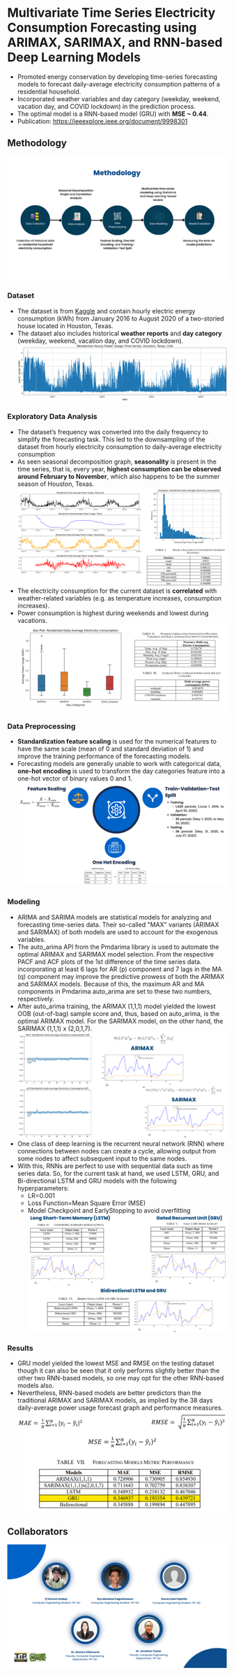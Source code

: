 # Multivariate Time Series Electricity Consumption Forecasting using ARIMAX, SARIMAX, and RNN-based Deep Learning Models

- Promoted energy conservation by developing time-series forecasting models to forecast daily-average electricity consumption patterns of a residential household.
- Incorporated weather variables and day category (weekday, weekend, vacation day, and COVID lockdown) in the prediction process.
- The optimal model is a RNN-based model (GRU) with **MSE ~ 0.44**.
- Publication: https://ieeexplore.ieee.org/document/9998301

## Methodology
![methodology](/images/methodology.png)

### Dataset
- The dataset is from [Kaggle](https://www.kaggle.com/datasets/srinuti/residential-power-usage-3years-data-timeseries) and contain hourly electric energy consumption (kWh) from January 2016 to August 2020 of a two-storied house located in Houston, Texas.
- The dataset also includes historical **weather reports** and **day category** (weekday, weekend, vacation day, and COVID lockdown).
![dataset](/images/dataset.png)

### Exploratory Data Analysis
- The dataset’s frequency was converted into the daily frequency to simplify the forecasting task. This led to the downsampling of the dataset from hourly electricity consumption to daily-average electricity consumption
- As seen seasonal decomposition graph, **seasonality** is present in the  time series, that is, every year, **highest consumption can be observed around February to November**, which also happens to be the summer season of Houston, Texas.
![dataset](/images/eda1.png)
- The electricity consumption for the current dataset is **correlated** with weather-related variables (e.g. as temperature increases, consumption increases).
- Power consumption is highest during weekends and lowest during vacations.
![dataset](/images/correlation.png)

### Data Preprocessing
- **Standardization feature scaling** is used for the numerical features to have the same scale (mean of 0 and standard deviation of 1) and improve the training performance of the forecasting models.
- Forecasting models are generally unable to work with categorical data, **one-hot encoding** is used to transform the day categories feature into a one-hot vector of binary values 0 and 1.
![preprocessing](/images/split.png)

### Modeling
- ARIMA and SARIMA models are statistical models for analyzing and forecasting time-series data. Their so-called "MAX" variants (ARIMAX and SARIMAX) of both models are used to account for the exogenous variables.
- The auto_arima API from the Pmdarima library is used to automate the optimal ARIMAX and SARIMAX model selection. From the respective PACF and ACF plots 
of the 1st difference of the time series data.  incorporating at least 6 lags  for AR (p) component and 7 lags in the MA (q) component may improve the predictive prowess of both the ARIMAX  and SARIMAX models. Because of this, the maximum AR and MA components in Pmdarima auto_arima are set to these  two numbers, respectively.
- After auto_arima training, the ARIMAX (1,1,1) model yielded the lowest OOB (out-of-bag) sample score and, thus, based on auto_arima, is the optimal ARIMAX model. For the SARIMAX model, on the other hand, the SARIMAX (1,1,1) x (2,0,1,7).
![traditional_modeling](/images/arimax_sarimax.png)
- One class of deep learning is the recurrent neural network (RNN) where connections between nodes can create a cycle, allowing output from some nodes to affect subsequent input to the same nodes.
- With this, RNNs are perfect to use with sequential data such as time series data. So, for the current task at hand, we used LSTM, GRU, and Bi-directional LSTM and GRU models with the following hyperparameters:
  - LR=0.001
  - Loss Function=Mean Square Error (MSE)
  - Model Checkpoint and EarlyStopping to avoid overfitting
![deep_learning](images/deep_learning.png)

### Results
- GRU model yielded the lowest MSE and RMSE on the testing dataset though it can also be seen that it only performs slightly better than the other two RNN-based models, so one may opt for the other RNN-based models also. 
- Nevertheless, RNN-based models are better predictors than the traditional ARIMAX and SARIMAX models, as implied by the 38 days daily-average power usage forecast graph and performance measures.
![results](images/results.png)

## Collaborators
![collaborators](images/collaborators.png)
